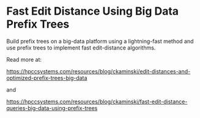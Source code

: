 # Fast Edit Distance Using Big Data Prefix Trees
Build prefix trees on a big-data platform using a lightning-fast method and use prefix trees to implement fast edit-distance algorithms.

Read more at:

https://hpccsystems.com/resources/blog/ckaminski/edit-distances-and-optimized-prefix-trees-big-data

and

https://hpccsystems.com/resources/blog/ckaminski/fast-edit-distance-queries-big-data-using-prefix-trees

